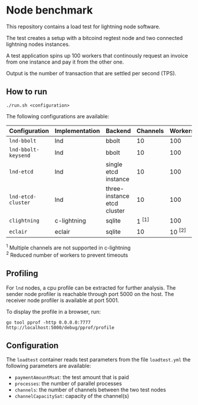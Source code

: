 # Node benchmark

This repository contains a load test for lightning node software.

The test creates a setup with a bitcoind regtest node and two connected
lightning nodes instances.

A test application spins up 100 workers that continously request an invoice
from one instance and pay it from the other one.

Output is the number of transaction that are settled per second (TPS).

## How to run

`./run.sh <configuration>`

The following configurations are available:

Configuration | Implementation | Backend | Channels | Workers | Options
---|---|---|---|---|--
`lnd-bbolt` | lnd | bbolt | 10 | 100  |
`lnd-bbolt-keysend` | lnd | bbolt | 10 | 100 | keysend
`lnd-etcd` | lnd | single etcd instance | 10 | 100 |
`lnd-etcd-cluster` | lnd | three-instance etcd cluster | 10 | 100  |
`clightning` | c-lightning | sqlite | 1 <sup>[1]</sup> | 100 |
`eclair` | eclair | sqlite | 10 | 10  <sup>[2]</sup>|

<sup>1</sup> Multiple channels are not supported in c-lightning  
<sup>2</sup> Reduced number of workers to prevent timeouts

## Profiling

For `lnd` nodes, a cpu profile can be extracted for further analysis. The sender node profiler is reachable through port 5000 on the host. The receiver node profiler is available at port 5001.

To display the profile in a browser, run:

`go tool pprof -http 0.0.0.0:7777 http://localhost:5000/debug/pprof/profile`

## Configuration

The `loadtest` container reads test parameters from the file `loadtest.yml` the
following parameters are available:

* `paymentAmountMsat`: the test amount that is paid
* `processes`: the number of parallel processes
* `channels`: the number of channels between the two test nodes
* `channelCapacitySat`: capacity of the channel(s)